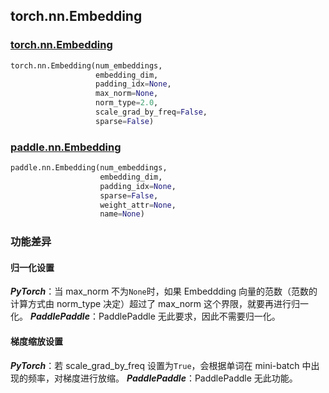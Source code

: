 ## torch.nn.Embedding
### [torch.nn.Embedding](https://pytorch.org/docs/stable/generated/torch.nn.Embedding.html?highlight=embedding#torch.nn.Embedding)
```python
torch.nn.Embedding(num_embeddings,
                   embedding_dim,
                   padding_idx=None,
                   max_norm=None,
                   norm_type=2.0,
                   scale_grad_by_freq=False,
                   sparse=False)
```
### [paddle.nn.Embedding](https://www.paddlepaddle.org.cn/documentation/docs/zh/api/paddle/nn/Embedding_cn.html#embedding)
```python
paddle.nn.Embedding(num_embeddings,
                    embedding_dim,
                    padding_idx=None,
                    sparse=False,
                    weight_attr=None,
                    name=None)
```

### 功能差异
#### 归一化设置
***PyTorch***：当 max_norm 不为`None`时，如果 Embeddding 向量的范数（范数的计算方式由 norm_type 决定）超过了 max_norm 这个界限，就要再进行归一化。
***PaddlePaddle***：PaddlePaddle 无此要求，因此不需要归一化。

#### 梯度缩放设置
***PyTorch***：若 scale_grad_by_freq 设置为`True`，会根据单词在 mini-batch 中出现的频率，对梯度进行放缩。
***PaddlePaddle***：PaddlePaddle 无此功能。
